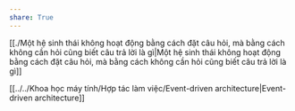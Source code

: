 ```yaml
---  
share: True  
---  
```

[[./Một hệ sinh thái không hoạt động bằng cách đặt câu hỏi, mà bằng cách không cần hỏi cũng biết câu trả lời là gì|Một hệ sinh thái không hoạt động bằng cách đặt câu hỏi, mà bằng cách không cần hỏi cũng biết câu trả lời là gì]]  
  
  
[[../../Khoa học máy tính/Hợp tác làm việc/Event-driven architecture|Event-driven architecture]]  
